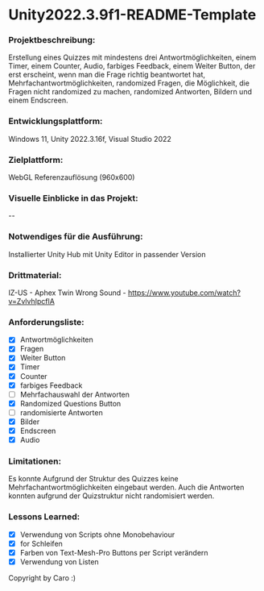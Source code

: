 # Unity2022.3.9f1-README-Template

### Projektbeschreibung: 
Erstellung eines Quizzes mit mindestens drei Antwortmöglichkeiten, einem Timer, einem Counter, Audio, farbiges Feedback, einem Weiter Button, der erst erscheint, wenn man die Frage richtig beantwortet hat, Mehrfachantwortmöglichkeiten, randomized Fragen, die Möglichkeit, die Fragen nicht randomized zu machen, randomized Antworten, Bildern und einem Endscreen. 

### Entwicklungsplattform: 
Windows 11, Unity 2022.3.16f, Visual Studio 2022

### Zielplattform: 
WebGL Referenzauflösung (960x600) 

### Visuelle Einblicke in das Projekt: 
--

### Notwendiges für die Ausführung: 
Installierter Unity Hub mit Unity Editor in passender Version

### Drittmaterial: 
IZ-US - Aphex Twin
Wrong Sound - https://www.youtube.com/watch?v=ZvlvhIpcflA 

### Anforderungsliste:  
- [x] Antwortmöglichkeiten
- [x] Fragen
- [x] Weiter Button
- [x] Timer
- [x] Counter
- [x] farbiges Feedback
- [ ] Mehrfachauswahl der Antworten
- [x] Randomized Questions Button
- [ ] randomisierte Antworten
- [x] Bilder
- [x] Endscreen
- [x] Audio

### Limitationen:
Es konnte Aufgrund der Struktur des Quizzes keine Mehrfachantwortmöglichkeiten eingebaut werden. Auch die Antworten konnten aufgrund der Quizstruktur nicht randomisiert werden.

### Lessons Learned:
- [x] Verwendung von Scripts ohne Monobehaviour
- [x] for Schleifen
- [x] Farben von Text-Mesh-Pro Buttons per Script verändern
- [x] Verwendung von Listen

Copyright by Caro :)
